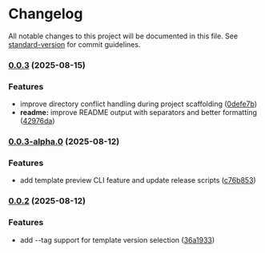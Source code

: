 # Changelog

All notable changes to this project will be documented in this file. See [standard-version](https://github.com/conventional-changelog/standard-version) for commit guidelines.

### [0.0.3](https://github.com/jirehgrp-org/jirehgrp-cli/compare/v0.0.3-alpha.0...v0.0.3) (2025-08-15)


### Features

* improve directory conflict handling during project scaffolding ([0defe7b](https://github.com/jirehgrp-org/jirehgrp-cli/commit/0defe7bce749ed33b01246e1ffbac7ccac306374))
* **readme:** improve README output with separators and better formatting ([42976da](https://github.com/jirehgrp-org/jirehgrp-cli/commit/42976da54b1c8034f6a57ad6b97e179e1e14ac7c))

### [0.0.3-alpha.0](https://github.com/jirehgrp-org/jirehgrp-cli/compare/v0.0.2...v0.0.3-alpha.0) (2025-08-12)


### Features

* add template preview CLI feature and update release scripts ([c76b853](https://github.com/jirehgrp-org/jirehgrp-cli/commit/c76b853ea7a22cbf32cbc799d1ee1b2d1c847bcd))

### [0.0.2](https://github.com/jirehgrp-org/jirehgrp-cli/compare/v0.0.1...v0.0.2) (2025-08-12)


### Features

* add --tag support for template version selection ([36a1933](https://github.com/jirehgrp-org/jirehgrp-cli/commit/36a193324cdb614cea1d30404ae3b560550043c5))

